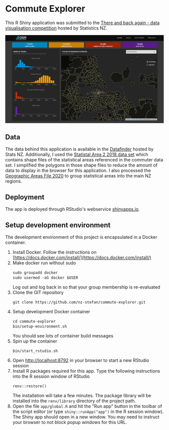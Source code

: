 # Commute Explorer

This R Shiny application was submitted to the [There and back again - data visualisation competition](https://www.stats.govt.nz/2018-census/there-and-back-again-data-visualisation-competition/) hosted by Statistics NZ.

![screenshot.png](https://github.com/nz-stefan/commute-explorer/blob/master/screenshot.png)

## Data

The data behind this application is available in the [Datafinder](https://datafinder.stats.govt.nz/data/category/census/2018/commuter-view/?_ga=2.143880757.1699143700.1594461462-854170190.1593163189) hosted by Stats NZ. Additionally, I used the [Statistal Area 2 2018 data set](https://datafinder.stats.govt.nz/layer/92212-statistical-area-2-2018-generalised/) which contains shape files of the statistical areas referenced in the commuter data set. I simplified the polygons in those shape files to reduce the amount of data to display in the browser for this application. I also processed the [Geographic Areas File 2020](https://datafinder.stats.govt.nz/table/104285-geographic-areas-file-2020/) to group statistical areas into the main NZ regions.


## Deployment

The app is deployed through RStudio's webservice [shinyapps.io](https://nz-stefan.shinyapps.io/commute-explorer/).


## Setup development environment

The development environment of this project is encapsulated in a Docker container.

1. Install Docker. Follow the instructions on [https://docs.docker.com/install/](https://docs.docker.com/install/)
2. Make docker run without sudo
    ```
    sudo groupadd docker
    sudo usermod -aG docker $USER
    ```
    Log out and log back in so that your group membership is re-evaluated
3. Clone the GIT repository
    ```
    git clone https://github.com/nz-stefan/commute-explorer.git
    ```
4. Setup development Docker container
    ```
    cd commute-explorer
    bin/setup-environment.sh
    ```
    You should see lots of container build messages
5. Spin up the container
    ```
    bin/start_rstudio.sh
    ```
6. Open [http://localhost:8792](http://localhost:8792) in your browser to start a new RStudio session
7. Install R packages required for this app. Type the following instructions into the R session window of RStudio
    ```
    renv::restore()
    ```
    The installation will take a few minutes. The package library will be installed into the `renv/library` directory of the project path.
8. Open the file `app/global.R` and hit the "Run app" button in the toolbar of the script editor (or type `shiny::runApp("app")` in the R session window). The Shiny app should open in a new window. You may need to instruct your browser to not block popup windows for this URL.

